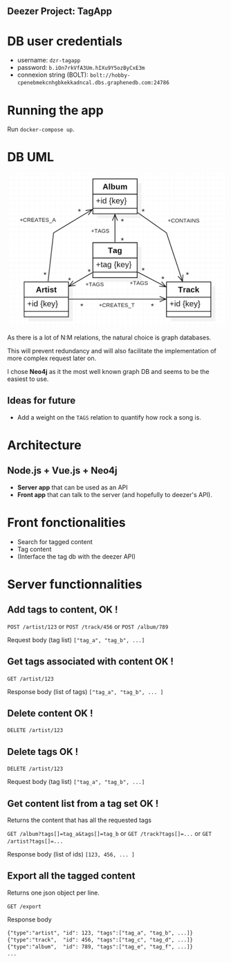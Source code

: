 Deezer Project: **TagApp**
---

# DB user credentials
* username: `dzr-tagapp`
* password: `b.iOn7rkVfA3Um.hIXu9Y5ozByCxE3m`
* connexion string (BOLT): `bolt://hobby-cpenebmekcnhgbkekkadncal.dbs.graphenedb.com:24786`


# Running the app

Run `docker-compose up`.


# DB UML

![UML](.\UML.png)

As there is a lot of N:M relations, the natural choice is graph databases. 

This will prevent redundancy and will also facilitate the implementation of more complex request later on.

I chose **Neo4j** as it the most well known graph DB and seems to be the easiest to use.

## Ideas for future

* Add a weight on the `TAGS` relation to quantify how rock a song is.

# Architecture

## Node.js + Vue.js + Neo4j

* **Server app** that can be used as an API
* **Front app** that can talk to the server (and hopefully to deezer's API).

# Front fonctionalities

* Search for tagged content
* Tag content
* (Interface the tag db with the deezer API)

# Server functionnalities

## Add tags to content, OK !

`POST /artist/123` or `POST /track/456` or `POST /album/789`

Request body (tag list) `["tag_a", "tag_b", ...]`

## Get tags associated with content OK !

`GET /artist/123` 

Response body (list of tags) `["tag_a", "tag_b", ... ]`

## Delete content OK !

`DELETE /artist/123` 

## Delete tags OK !

`DELETE /artist/123` 

Request body (tag list) `["tag_a", "tag_b", ...]`

## Get content list from a tag set OK !

Returns the content that has all the requested tags

`GET /album?tags[]=tag_a&tags[]=tag_b` or `GET /track?tags[]=...` or `GET /artist?tags[]=...`

Response body (list of ids) `[123, 456, ... ]`

## Export all the tagged content

Returns one json object per line.

`GET /export`

Response body
```
{"type":"artist", "id": 123, "tags":["tag_a", "tag_b", ...]}
{"type":"track",  "id": 456, "tags":["tag_c", "tag_d", ...]}
{"type":"album",  "id": 789, "tags":["tag_e", "tag_f", ...]}
...
```
